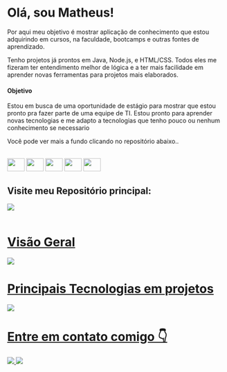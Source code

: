 <h1> Olá, sou Matheus! </h1>

Por aqui meu objetivo é mostrar aplicação de conhecimento que estou adquirindo em cursos, na faculdade, bootcamps e outras fontes de aprendizado.

Tenho projetos já prontos em Java, Node.js, e HTML/CSS. Todos eles me fizeram ter entendimento melhor de lógica e a ter mais facilidade em aprender novas ferramentas para projetos mais elaborados.

<h4>Objetivo</h4>
Estou em busca de uma oportunidade de estágio para mostrar que estou pronto pra fazer parte de uma equipe de TI. Estou pronto para aprender novas tecnologias e me adapto a tecnologias que tenho pouco ou nenhum conhecimento 
se necessario



Você pode ver mais a fundo clicando no repositório abaixo..




<div style="display: inline_block"><br>
<img height="30px" width="40px" src="https://cdn.jsdelivr.net/gh/devicons/devicon@latest/icons/java/java-original.svg" />
<img height="30px" width="40px" src="https://cdn.jsdelivr.net/gh/devicons/devicon@latest/icons/javascript/javascript-original.svg" />
<img height="30px" width="40px" src="https://cdn.jsdelivr.net/gh/devicons/devicon@latest/icons/python/python-original.svg" />
<img height="30px" width="40px" src="https://cdn.jsdelivr.net/gh/devicons/devicon@latest/icons/git/git-original.svg" />
<img height="30px" width="40px" src="https://cdn.jsdelivr.net/gh/devicons/devicon@latest/icons/vscode/vscode-original.svg" />

<h2>Visite meu Repositório principal:</h2>
<a href="https://github.com/matteushr/Faculdade">
<img src="https://github-readme-stats.vercel.app/api/pin/?username=matteushr&repo=Faculdade&show_owner=true">
          
</div>
<div style ="display: inline_block"> <br>
  <h1>Visão Geral</h1>
  <a href="https://github.com/theus-dev">
  <img src="https://github-readme-stats.vercel.app/api?username=matteushr&theme=react&show_icons=true">
            
  <h1>Principais Tecnologias em projetos</h1>
  <a href="https://github.com/matteushr">
  <img src ="https://github-readme-stats.vercel.app/api/top-langs/?username=matteushr&theme=react&show_icons=true&layout=compact">
  
 
</div>

<h1>Entre em contato comigo 👇</h1>
<div style="display: inline_block>
<a href="http://www.linkedin.com/in/araujo-developer" target="_blank">          
<img src="https://img.shields.io/badge/LinkedIn-0077B5?style=for-the-badge&logo=linkedin&logoColor=white">

<a href="https://leetcode.com/theus-dev/" target="_blank">          
<img src="https://img.shields.io/badge/-LeetCode-FFA116?style=for-the-badge&logo=LeetCode&logoColor=black">
</div>
          


<!--
**theus-dev/theus-dev** is a ✨ _special_ ✨ repository because its `README.md` (this file) appears on your GitHub profile.

Here are some ideas to get you started:

- 🔭 I’m currently working on ...
- 🌱 I’m currently learning ...
- 👯 I’m looking to collaborate on ...
- 🤔 I’m looking for help with ...
- 💬 Ask me about ...
- 📫 How to reach me: ...
- 😄 Pronouns: ...
- ⚡ Fun fact: ...
-->
